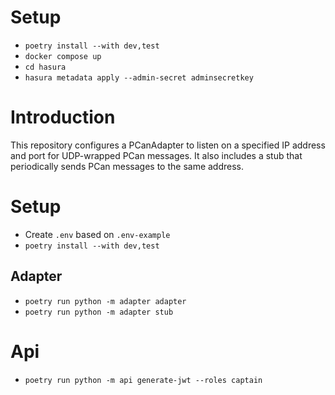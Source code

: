 # Setup

- `poetry install --with dev,test`
- `docker compose up`
- `cd hasura`
- `hasura metadata apply --admin-secret adminsecretkey`


# Introduction

This repository configures a PCanAdapter to listen on a specified IP address and port for UDP-wrapped PCan messages. It also includes a stub that periodically sends PCan messages to the same address.

# Setup

 - Create `.env` based on `.env-example`
 - `poetry install --with dev,test`


## Adapter
 - `poetry run python -m adapter adapter`
 - `poetry run python -m adapter stub`


# Api
 - `poetry run python -m api generate-jwt --roles captain`
